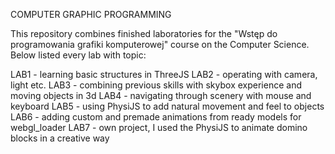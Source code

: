 COMPUTER GRAPHIC PROGRAMMING

This repository combines finished laboratories for the "Wstęp do programowania grafiki komputerowej" course on the Computer Science. Below listed every lab with topic:

LAB1 - learning basic structures in ThreeJS
LAB2 - operating with camera, light etc.
LAB3 - combining previous skills with skybox experience and moving objects in 3d
LAB4 - navigating through scenery with mouse and keyboard
LAB5 - using PhysiJS to add natural movement and feel to objects
LAB6 - adding custom and premade animations from ready models for webgl_loader
LAB7 - own project, I used the PhysiJS to animate domino blocks in a creative way 
